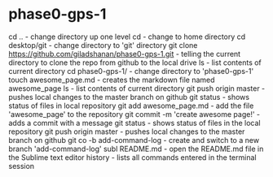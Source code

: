 # phase0-gps-1

cd .. - change directory up one level
cd - change to home directory
cd desktop/git - change directory to 'git' directory
git clone https://github.com/giladshanan/phase0-gps-1.git - telling the current directory to clone the repo from github to the local drive
ls - list contents of current directory
cd phase0-gps-1/ - change directory to 'phase0-gps-1'
touch awesome_page.md - creates the markdown file named awesome_page
ls - list contents of current directory
git push origin master - pushes local changes to the master branch on github
git status - shows status of files in local repository
git add awesome_page.md - add the file 'awesome_page' to the repository
git commit -m 'create awesome page!' - adds a commit with a message
git status - shows status of files in the local repository
git push origin master - pushes local changes to the master branch on github
git co -b add-command-log - create and switch to a new branch 'add-command-log'
subl README.md - open the README.md file in the Sublime text editor
history - lists all commands entered in the terminal session 